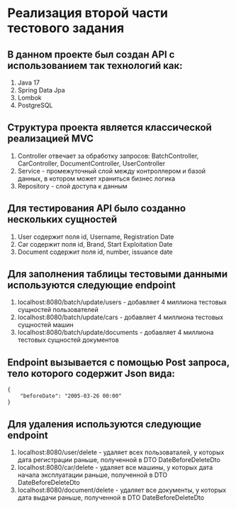 # Реализация второй части тестового задания

## В данном проекте был создан API с использованием так технологий как:
1. Java 17
2. Spring Data Jpa
3. Lombok
4. PostgreSQL

## Структура проекта является классической реализацией MVC
1. Controller отвечает за обработку запросов: BatchController, CarController, DocumentController, UserController
2. Service - промежуточный слой между контроллером и базой данных, в котором может храниться бизнес логика
3. Repository - слой доступа к данным

## Для тестирования API было созданно нескольких сущностей
1. User содержит поля id, Username, Registration Date
2. Car содержит поля id, Brand, Start Exploitation Date
3. Document содержит поля id, number, issuance date

## Для заполнения таблицы тестовыми данными используются следующие endpoint
1. localhost:8080/batch/update/users - добавляет 4 миллиона тестовых сущностей пользователей
2. localhost:8080/batch/update/cars - добавляет 4 миллиона тестовых сущностей машин
3. localhost:8080/batch/update/documents - добавляет 4 миллиона тестовых сущностей документов

## Endpoint вызывается с помощью Post запроса, тело которого содержит Json вида:
```
{
    "beforeDate": "2005-03-26 00:00"
}
```

## Для удаления используются следующие endpoint
1. localhost:8080/user/delete - удаляет всех пользоваталей, у которых дата регистрации раньше, полученной в DTO DateBeforeDeleteDto
2. localhost:8080/car/delete - удаляет все машины, у которых дата начала эксплуатации раньше, полученной в DTO DateBeforeDeleteDto
3. localhost:8080/document/delete - удаляет все документы, у которых дата выдачи раньше, полученной в DTO DateBeforeDeleteDto
